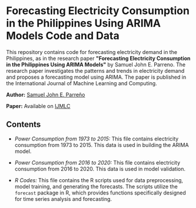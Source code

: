 # Forecasting Electricity Consumption in the Philippines Using ARIMA Models Code and Data
This repository contains code for forecasting electricity demand in the Philippines, as in the research paper **"Forecasting Electricity Consumption in the Philippines Using ARIMA Models"** by Samuel John E. Parreno. The research paper investigates the patterns and trends in electricity demand and proposes a forecasting model using ARIMA. The paper is published in the International Journal of Machine Learning and Computing.

**Author:** [Samuel John E. Parreño](https://scholar.google.com/citations?user=vKgXpNMAAAAJ&hl=en)

**Paper:** Available on [IJMLC](http://www.ijmlc.org/index.php?m=content&c=index&a=show&catid=125&id=1309)

## Contents

- *Power Consumption from 1973 to 2015:* This file contains electricity consumption from 1973 to 2015. This data is used in building the ARIMA model.

- *Power Consumption from 2016 to 2020:* This file contains electricity consumption from 2016 to 2020. This data is used in model validation.

- *R Codes:* This file contains the R scripts used for data preprocessing, model training, and generating the forecasts. The scripts utilize the `forecast` package in R, which provides functions specifically designed for time series analysis and forecasting.
